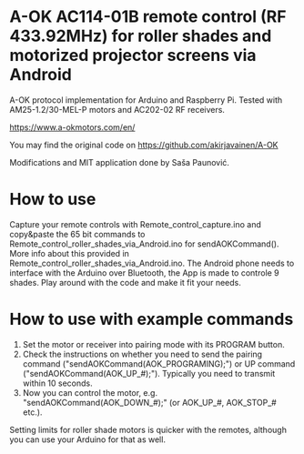 # A-OK AC114-01B remote control (RF 433.92MHz) for roller shades and motorized projector screens via Android

A-OK protocol implementation for Arduino and Raspberry Pi. Tested with AM25-1.2/30-MEL-P motors and AC202-02 RF receivers.

https://www.a-okmotors.com/en/

You may find the original code on https://github.com/akirjavainen/A-OK 

Modifications and MIT application done by Saša Paunović.

# How to use
Capture your remote controls with Remote_control_capture.ino and copy&paste the 65 bit commands to Remote_control_roller_shades_via_Android.ino for sendAOKCommand(). 
More info about this provided in Remote_control_roller_shades_via_Android.ino. 
The Android phone needs to interface with the Arduino over Bluetooth, the App is made to controle 9 shades. 
Play around with the code and make it fit your needs.

# How to use with example commands
  1.  Set the motor or receiver into pairing mode with its PROGRAM button.
  2.  Check the instructions on whether you need to send the pairing command        ("sendAOKCommand(AOK_PROGRAMING);") or UP command ("sendAOKCommand(AOK_UP_#);"). Typically you need to transmit within 10 seconds.
  3.  Now you can control the motor, e.g. "sendAOKCommand(AOK_DOWN_#);" (or AOK_UP_#, AOK_STOP_# etc.).
  
Setting limits for roller shade motors is quicker with the remotes, although you can use your Arduino for that as well.
